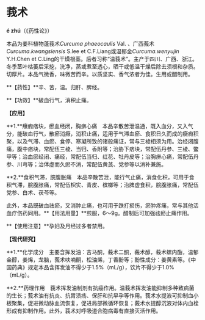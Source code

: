 # 莪术

**é zhú**（《药性论》）

本品为姜科植物蓬莪术*Curcuma phaeocaulis* Val. 、广西莪术*Curcuma.kwangsiensis* S.lee et C.F.Liang或温郁金*Curcuma.wenyujin* Y.H.Chen et C.Ling的干燥根茎。后者习称“温莪术”。主产于四川、广西、浙江。冬季茎叶枯萎后采挖，洗净，蒸或煮至透心，晒干或低温干燥后除去须根和杂质。切厚片。本品气微香，味微苦而辛。以质坚实、香气浓者为佳。生用或醋制用。

**【药性】**辛、苦，温。归肝、脾经。

**【功效】**破血行气，消积止痛。

**【应用】**

**1.**癥瘕痞块，瘀血经闭，胸痹心痛　本品辛散苦泄温通，既入血分，又入气分，能破血行气，散瘀消癥，消积止痛，适用于气滞血瘀、食积日久而成的癥瘕积聚，以及气滞、血瘀、食停、寒凝所致的诸般痛证，常与三棱相须为用。治经闭腹痛，腹中痞块，常配伍三棱、当归、香附等；治胁下痞块，常配伍丹参、三棱、鳖甲等；治血瘀经闭、痛经，常配伍当归、红花、牡丹皮等；治胸痹心痛，常配伍丹参、川芎等；治体虚而久瘀不消，常配伍黄芪、党参等以消补兼施。

**2.**食积气滞，脘腹胀痛　本品辛散苦泄，能行气止痛，消食化积，可用于食积气滞，脘腹胀痛，常配伍枳实、青皮、槟榔等；治脾虚食积，脘腹胀痛，常配伍党参、白术、茯苓等。

此外，本品既破血祛瘀，又消肿止痛，也可用于跌打损伤，瘀肿疼痛，常与其他活血疗伤药同用。**【用法用量】**煎服，6～9g。醋制后可加强祛瘀止痛作用。

**【使用注意】**孕妇及月经过多者禁用。

**【现代研究】**

**1.**化学成分　主要含挥发油：吉马酮，莪术二酮，莪术醇，莪术螺内酯，温郁金醇，姜烯，龙脑，莪术呋喃酮，松油烯，丁香酚等；酚性成分：姜黄素等。《中国药典》规定本品含挥发油不得少于1.5%（mL/g），饮片不得少于1.0%（mL/g）。

**2.**药理作用　莪术挥发油制剂有抗癌作用。温莪术挥发油能抑制多种致病菌的生长；莪术油有抗炎、抗胃溃疡、保肝和抗早孕等作用。莪术水提液可抑制血小板聚集，促进微动脉血流恢复，促进局部微循环恢复；莪术水提醇沉液对体内血栓形成有抑制作用。此外，莪术对呼吸道合胞病毒有直接灭活作用。